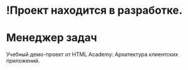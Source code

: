 # !Проект находится в разработке.

# Менеджер задач

Учебный демо-проект от HTML Academy: Архитектура клиентских приложений.
